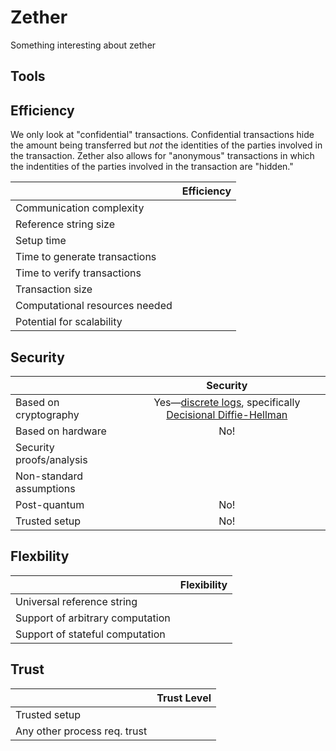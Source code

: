 # Zether

Something interesting about zether

## Tools

## Efficiency

We only look at "confidential" transactions. Confidential transactions hide the amount being transferred but *not* the identities of the parties involved in the transaction. Zether also allows for "anonymous" transactions in which the indentities of the parties involved in the transaction are "hidden."

|                           |           Efficiency         |
| ------------------------- | :--------------------------: |
| Communication complexity  |                              |
| Reference string size     |                              |
| Setup time                |                              |
| Time to generate transactions |                             |
| Time to verify transactions   |                             |
| Transaction size          |                              |
| Computational resources needed |                            |
| Potential for scalability      |                            |

## Security

|                           | Security                  |
| ------------------------- | :--------------------------: |
| Based on cryptography                 |       Yes&mdash;[discrete logs](https://en.wikipedia.org/wiki/Discrete_logarithm), specifically [Decisional Diffie-Hellman](https://en.wikipedia.org/wiki/Decisional_Diffie%E2%80%93Hellman_assumption)                    |
| Based on hardware                 |            No!                  |
| Security proofs/analysis                  |                              |
| Non-standard assumptions                 |                              |
| Post-quantum               |                No!              |
| Trusted setup                |              No!                |

## Flexbility

|                           | Flexibility                 |
| ------------------------- | :--------------------------: |
| Universal reference string                 |                              |
| Support of arbitrary computation                |                              |
| Support of stateful computation                 |                              |


## Trust

|                           | Trust Level                  |
| ------------------------- | :--------------------------: |
| Trusted setup               |                              |
| Any other process req. trust               |                              |
